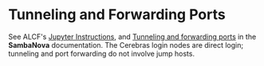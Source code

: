 # Tunneling and Forwarding Ports

<!--[TODO a Cerebras-specific example.-->
See ALCF's [Jupyter Instructions](https://github.com/argonne-lcf/ThetaGPU-Docs/blob/master/doc_staging/jupyter.md), and
[Tunneling and forwarding ports](../sambanova/tunneling-and-forwarding-ports.md) in the **SambaNova** documentation. The Cerebras login nodes are direct login; tunneling and port forwarding do not involve jump hosts.
